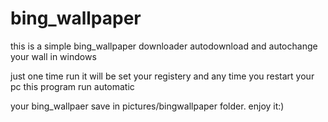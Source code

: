 # bing_wallpaper


this is a simple bing_wallpaper downloader
autodownload and autochange your wall in windows 


just one time run it will be set your registery and any time you restart your pc this program run automatic

your bing_wallpaer save in pictures/bingwallpaper folder.
enjoy it:)
